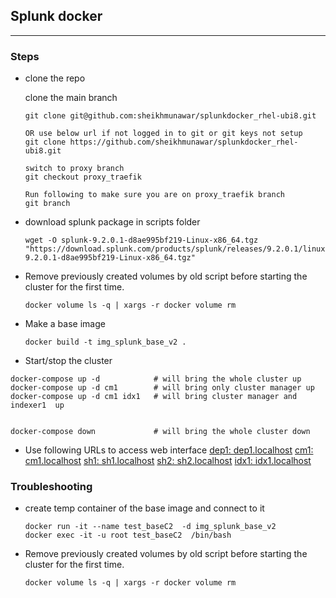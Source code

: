## Splunk docker
-----

### Steps
* clone the repo
  
    clone the main branch
    ```
    git clone git@github.com:sheikhmunawar/splunkdocker_rhel-ubi8.git

    OR use below url if not logged in to git or git keys not setup
    git clone https://github.com/sheikhmunawar/splunkdocker_rhel-ubi8.git

    switch to proxy branch
    git checkout proxy_traefik

    Run following to make sure you are on proxy_traefik branch
    git branch
    ```
* download splunk package in scripts folder
    ```
    wget -O splunk-9.2.0.1-d8ae995bf219-Linux-x86_64.tgz "https://download.splunk.com/products/splunk/releases/9.2.0.1/linux/splunk-9.2.0.1-d8ae995bf219-Linux-x86_64.tgz"
    ```

* Remove previously created volumes by old script before starting the cluster for the first time.
    ```
    docker volume ls -q | xargs -r docker volume rm
    ```
*  Make a base image

    ```
    docker build -t img_splunk_base_v2 .
    ```



* Start/stop the cluster
```
docker-compose up -d            # will bring the whole cluster up
docker-compose up -d cm1        # will bring only cluster manager up
docker-compose up -d cm1 idx1   # will bring cluster manager and indexer1  up


docker-compose down             # will bring the whole cluster down
```
* Use following URLs to access web interface
[dep1: dep1.localhost](dep1.localhost)
[cm1: cm1.localhost](cm1.localhost)
[sh1: sh1.localhost](sh1.localhost)
[sh2: sh2.localhost](sh2.localhost)
[idx1: idx1.localhost](idx1.localhost)


### Troubleshooting
* create temp container of the base image and connect to it
    ```
    docker run -it --name test_baseC2  -d img_splunk_base_v2
    docker exec -it -u root test_baseC2  /bin/bash
    ```
* Remove previously created volumes by old script before starting the cluster for the first time.
    ```
    docker volume ls -q | xargs -r docker volume rm
    ```